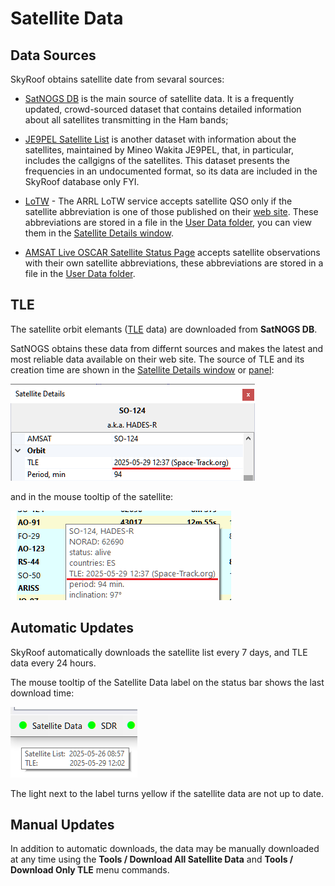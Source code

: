 # Satellite Data

## Data Sources

SkyRoof obtains satellite date from sevaral sources:

- [SatNOGS DB](https://db.satnogs.org/) is the main source of satellite data.
    It is a frequently updated, crowd-sourced dataset that contains detailed information
    about all satellites transmitting in the Ham bands;
- [JE9PEL Satellite List](https://www.ne.jp/asahi/hamradio/je9pel/satslist.htm) is another
    dataset with information about the satellites, maintained by Mineo Wakita JE9PEL, that,
    in particular,
    includes the callgigns of the satellites. This dataset presents the frequencies in an
    undocumented format, so its data are included in the SkyRoof database only FYI.

- [LoTW](https://www.arrl.org/quick-start) - The ARRL LoTW service accepts satellite QSO
    only if the satellite abbreviation is one of those published on their
    [web site](https://lotw.arrl.org/lotw-help/frequently-asked-questions).
    These abbreviations are stored in a file in the
    [User Data folder](user_data_folder.md), you can view them in the
    [Satellite Details window](satellite_details_window.md).

- [AMSAT Live OSCAR Satellite Status Page](https://www.amsat.org/status/) accepts satellite
    observations with their own satellite abbreviations, these abbreviations are stored in a file in the
    [User Data folder](user_data_folder.md).

## TLE

The satellite orbit elemants ([TLE](https://celestrak.org/columns/v04n03/) data)
are downloaded from **SatNOGS DB**.

SatNOGS obtains these data from differnt sources and makes the latest and most reliable data
available on their web site. The source of TLE and its creation time are shown in the
[Satellite Details window](satellite_details_window.md)
or [panel](satellite_details_panel.md):

![TLE Date](../images/tle_date_details.png)

and in the mouse tooltip of the satellite:

![TLE Date](../images/tle_date_tooltip.png)

## Automatic Updates

SkyRoof automatically downloads the satellite list every 7 days, and TLE data every 24 hours.

The mouse tooltip of the Satellite Data label on the status bar shows the last download time:

![Satellite Data Age](../images/satellite_data_age.png)

The light next to the label turns yellow if the satellite data are not up to date.

## Manual Updates

In addition to automatic downloads, the data may be manually downloaded at any time using
the **Tools / Download All Satellite Data** and **Tools / Download Only TLE** menu commands.
